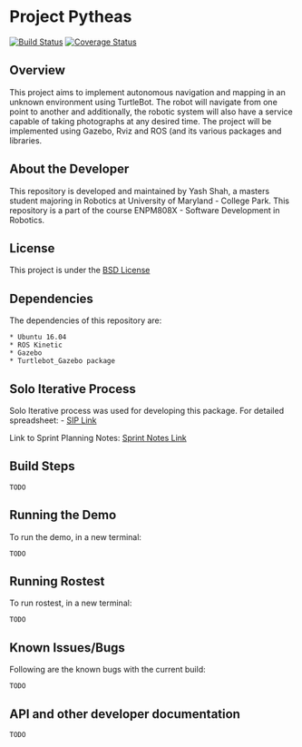 # Project Pytheas 

[![Build Status](https://travis-ci.org/ysshah95/Pytheas.svg?branch=master)](https://travis-ci.org/ysshah95/Pytheas)
[![Coverage Status](https://coveralls.io/repos/github/ysshah95/Pytheas/badge.svg?branch=master)](https://coveralls.io/github/ysshah95/Pytheas?branch=master)

## Overview

This project aims to implement autonomous navigation and mapping in an unknown environment using TurtleBot. The robot will navigate from one point to another and  additionally, the robotic system will also have a service capable of taking photographs at any desired time. The project will be implemented using Gazebo, Rviz and ROS (and its various packages and libraries.

## About the Developer

This repository is developed and maintained by Yash Shah, a masters student majoring in Robotics at University of Maryland - College Park. This repository is a part of the course ENPM808X - Software Development in Robotics. 

## License 

This project is under the [BSD License](https://github.com/ysshah95/Pytheas/blob/master/LICENSE)

## Dependencies 
The dependencies of this repository are:
 ```
* Ubuntu 16.04
* ROS Kinetic
* Gazebo
* Turtlebot_Gazebo package
```

## Solo Iterative Process

Solo Iterative process was used for developing this package. For detailed spreadsheet: - [SIP Link](https://docs.google.com/spreadsheets/d/1GE0tzFm89GAz18CqMhIiQ6sidgq2nOKgIXCGFF8eoEM/edit?usp=sharing)

Link to Sprint Planning Notes: [Sprint Notes Link](https://docs.google.com/document/d/1sPE6u5NXbfY2vVXfAyPOCJBkPIRnAFAd8C1skGe4AzY/edit?usp=sharing)

## Build Steps

```
TODO
```

## Running the Demo
To run the demo, in a new terminal:
```
TODO
```

## Running Rostest
To run rostest, in a new terminal:
```
TODO
```

## Known Issues/Bugs 
Following are the known bugs with the current build:
```
TODO
```

## API and other developer documentation
```
TODO
```